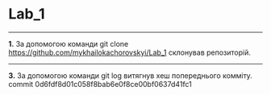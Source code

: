 # Lab_1
***
**1.** За допомогою команди git clone https://github.com/mykhailokachorovskyi/Lab_1 склонував репозиторій.
***
**3.** За допомогою команди git log витягнув хеш попереднього комміту. commit 0d6fdf8d01c058f8bab6e0f8ce00bf0637d41fc1